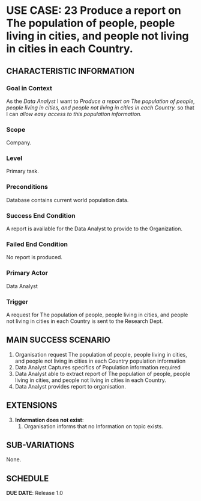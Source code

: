 # USE CASE: 23 Produce a report on The population of people, people living in cities, and people not living in cities in each Country.

## CHARACTERISTIC INFORMATION

### Goal in Context

As the *Data Analyst* I want to *Produce a report on The population of people, people living in cities, and people not living in cities in each Country.* so that I can  *allow easy access to this population information.*

### Scope

Company.

### Level

Primary task.

### Preconditions

Database contains current world population data.

### Success End Condition

A report is available for the Data Analyst to provide to the Organization.

### Failed End Condition

No report is produced.

### Primary Actor

Data Analyst
### Trigger

A request for The population of people, people living in cities, and people not living in cities in each Country is sent to the Research Dept.

## MAIN SUCCESS SCENARIO

1. Organisation request The population of people, people living in cities, and people not living in cities in each Country population information
2. Data Analyst Captures specifics of Population information required
3. Data Analyst able to extract report of The population of people, people living in cities, and people not living in cities in each Country.
4. Data Analyst provides report to organisation.



## EXTENSIONS

3. **Information does not exist**:
    1. Organisation informs that no Information on topic exists.

## SUB-VARIATIONS

None.

## SCHEDULE

**DUE DATE**: Release 1.0